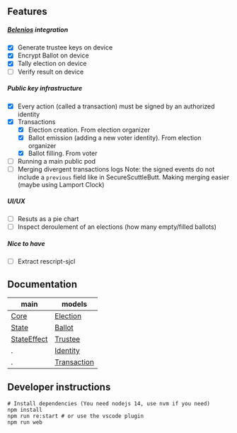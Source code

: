 ## Features

##### [Belenios](https://www.belenios.org) integration

- [x] Generate trustee keys on device
- [x] Encrypt Ballot on device
- [x] Tally election on device
- [ ] Verify result on device

##### Public key infrastructure

- [x] Every action (called a transaction) must be signed by an authorized identity
- [x] Transactions
	- [x] Election creation. From election organizer
	- [x] Ballot emission (adding a new voter identity). From election organizer
	- [x] Ballot filling. From voter
- [ ] Running a main public pod
- [ ] Merging divergent transactions logs
	Note: the signed events do not include a `previous` field like in SecureScuttleButt. Making merging easier (maybe using Lamport Clock) 

##### UI/UX

- [ ] Resuts as a pie chart
- [ ] Inspect deroulement of an elections (how many empty/filled ballots)

##### Nice to have

- [ ] Extract rescript-sjcl

## Documentation

main | models
-----|-------
[Core](https://scrutin-app.github.io/scrutin/src/Core.html) | [Election](https://scrutin-app.github.io/scrutin/src/model/Election.html)
[State](https://scrutin-app.github.io/scrutin/src/State.html) | [Ballot](https://scrutin-app.github.io/scrutin/src/model/Ballot.html)
[StateEffect](https://scrutin-app.github.io/scrutin/src/StateEffect.html) | [Trustee](https://scrutin-app.github.io/scrutin/src/model/Trustee.html)
. | [Identity](https://scrutin-app.github.io/scrutin/src/model/Identity.html)
. | [Transaction](https://scrutin-app.github.io/scrutin/src/model/Transaction.html)


## Developer instructions

```
# Install dependencies (You need nodejs 14, use nvm if you need)
npm install
npm run re:start # or use the vscode plugin
npm run web
```

<!--
## Release
[Web demo](https://demo.scrutin.app)
[Android apk](https://expo.dev/accounts/mlalisse/projects/scrutin/builds/e6bd66f5-ce96-4dac-b874-ab2c0a1f3b1b)
-->
